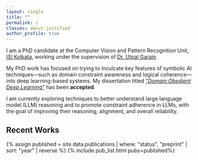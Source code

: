 ```yaml
---
layout: single
title: ""
permalink: /
classes: about-justified
author_profile: true
---
```

I am a PhD candidate at the Computer Vision and Pattern Recognition Unit,
[ISI Kolkata](https://www.isical.ac.in), working under the supervision of
[Dr. Utpal Garain](https://www.isical.ac.in/~utpal/).

My PhD work has focused on trying to inculcate key features of symbolic AI
techniques&mdash;such as domain constraint awareness and logical
coherence&mdash;into deep learning-based systems. My dissertation titled
["_Domain Obedient Deep Learning_"](https://github.com/espressoVi/Dissertation/blob/5e8e0f1cf19be1c23e4e660e6882724728b70da4/thesis.pdf)
has been **accepted**.

I am currently exploring techniques to better understand large language model
(LLM) reasoning and to promote constraint adherence in LLMs, with the goal of
improving their reasoning, alignment, and overall reliability.

## Recent Works

{% assign published = site.data.publications | where: "status", "preprint" | sort: "year" | reverse %}
{% include pub_list.html pubs=published%}

